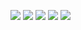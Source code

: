![](https://img.jita5.cn/20200916/aijiuaile1.gif)
![](https://img.jita5.cn/20200916/aijiuaile2.gif)
![](https://img.jita5.cn/20200916/aijiuaile3.gif)
![](https://img.jita5.cn/20200916/aijiuaile4.gif)
![](https://img.jita5.cn/20200916/aijiuaile5.gif)